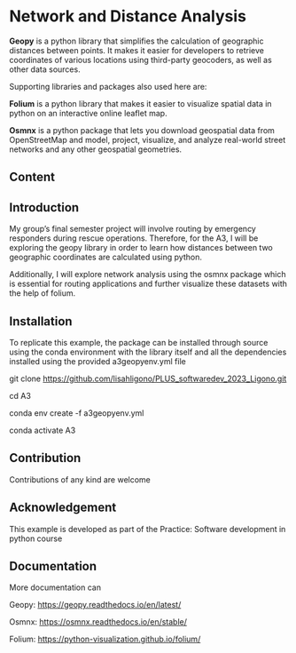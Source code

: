 <h1>Network and Distance Analysis</h1>

<b>Geopy</b> is a python library that simplifies the calculation of geographic distances between points. It makes it easier for developers to retrieve coordinates of various locations using third-party geocoders, as well as other data sources.

Supporting libraries and packages also used here are:

<b>Folium</b> is a python library that makes it easier to visualize spatial data in python on an interactive online leaflet map. 

<b>Osmnx</b> is a python package that lets you download geospatial data from OpenStreetMap and model, project, visualize, and analyze real-world street networks and any other geospatial geometries. 

<h2>Content</h2>
<h2>Introduction</h2> 
My group’s final semester project will involve routing by emergency responders during rescue operations. Therefore, for the A3, I will be exploring the geopy library in order to learn how distances between two geographic coordinates are calculated using python.

Additionally, I will explore network analysis using the osmnx package which is essential for routing applications and further visualize these datasets with the help of folium.

<h2>Installation</h2> 
To replicate this example, the package can be installed through source using the conda environment with the library itself and all the dependencies installed using the provided a3geopyenv.yml file

git clone https://github.com/lisahligono/PLUS_softwaredev_2023_Ligono.git

cd A3

conda env create -f a3geopyenv.yml

conda activate A3

<h2>Contribution</h2>
Contributions of any kind are welcome 

<h2>Acknowledgement</h2> 
This example is developed as part of the Practice: Software development in python course

<h2>Documentation</h2> 
More documentation can 

Geopy: https://geopy.readthedocs.io/en/latest/ 

Osmnx: https://osmnx.readthedocs.io/en/stable/

Folium: https://python-visualization.github.io/folium/ 

